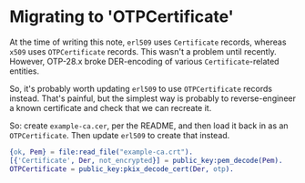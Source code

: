# Migrating to 'OTPCertificate'

At the time of writing this note, `erl509` uses `Certificate` records, whereas `x509` uses `OTPCertificate` records.
This wasn't a problem until recently. However, OTP-28.x broke DER-encoding of various `Certificate`-related entities.

So, it's probably worth updating `erl509` to use `OTPCertificate` records instead. That's painful, but the simplest way
is probably to reverse-engineer a known certificate and check that we can recreate it.

So: create `example-ca.cer`, per the README, and then load it back in as an `OTPCertificate`. Then update `erl509` to
create that instead.

```erlang
{ok, Pem} = file:read_file("example-ca.crt").
[{'Certificate', Der, not_encrypted}] = public_key:pem_decode(Pem).
OTPCertificate = public_key:pkix_decode_cert(Der, otp).
```
